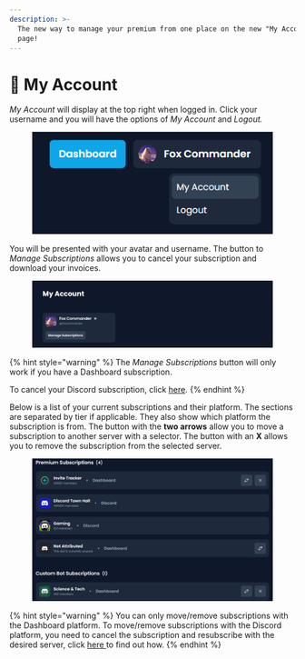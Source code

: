 ```yaml
---
description: >-
  The new way to manage your premium from one place on the new "My Account"
  page!
---
```


# 👤 My Account

_My Account_ will display at the top right when logged in. Click your username and you will have the options of _My Account_ and _Logout._



<figure><img src="../../.gitbook/assets/myacc1.png" alt=""><figcaption></figcaption></figure>

You will be presented with your avatar and username. The button to _Manage Subscriptions_ allows you to cancel your subscription and download your invoices.

<figure><img src="../../.gitbook/assets/myacc2.png" alt=""><figcaption></figcaption></figure>

{% hint style="warning" %}
The _Manage Subscriptions_ button will only work if you have a Dashboard subscription.

To cancel your Discord subscription, click [here](https://support.discord.com/hc/en-us/articles/9359445233303-Premium-App-FAQ#h\_01HW8TY8QFZKNGT5SSSNEGWEEJ).
{% endhint %}

Below is a list of your current subscriptions and their platform. The sections are separated by tier if applicable. They also show which platform the subscription is from. The button with the **two arrows** allow you to move a subscription to another server with a selector. The button with an **X** allows you to remove the subscription from the selected server.

<figure><img src="../../.gitbook/assets/myacc3.png" alt=""><figcaption></figcaption></figure>

{% hint style="warning" %}
You can only move/remove subscriptions with the Dashboard platform. To move/remove subscriptions with the Discord platform, you need to cancel the subscription and resubscribe with the desired server, click [here ](https://support.discord.com/hc/en-us/articles/9359445233303-Premium-App-FAQ#h\_01HW8TY8QFZKNGT5SSSNEGWEEJ)to find out how.
{% endhint %}
